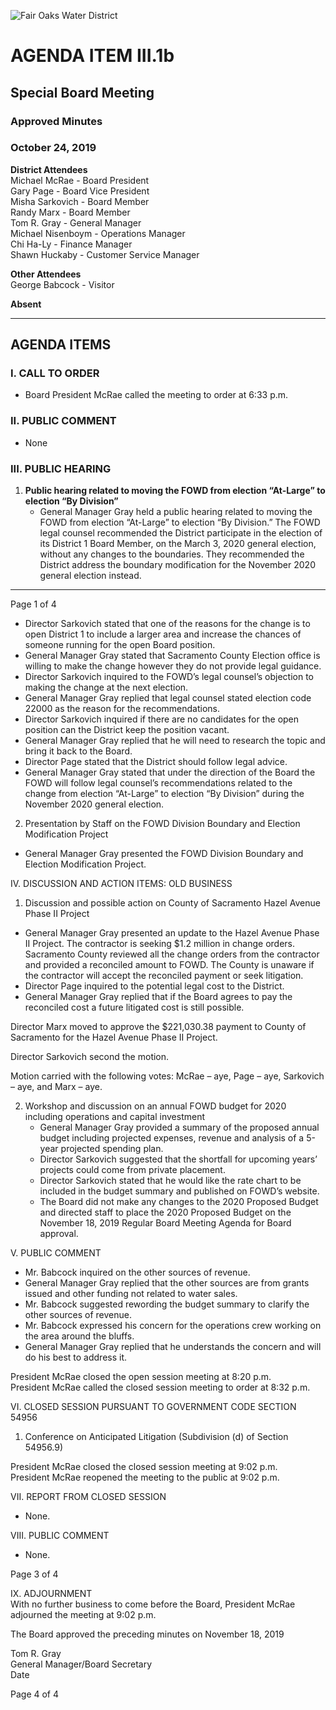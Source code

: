<!-- Page 1 -->
![Fair Oaks Water District](https://via.placeholder.com/150)

# AGENDA ITEM III.1b
## Special Board Meeting
### Approved Minutes
### October 24, 2019

**District Attendees**  
Michael McRae - Board President  
Gary Page - Board Vice President  
Misha Sarkovich - Board Member  
Randy Marx - Board Member  
Tom R. Gray - General Manager  
Michael Nisenboym - Operations Manager  
Chi Ha-Ly - Finance Manager  
Shawn Huckaby - Customer Service Manager  

**Other Attendees**  
George Babcock - Visitor  

**Absent**  

---

## AGENDA ITEMS

### I. CALL TO ORDER
- Board President McRae called the meeting to order at 6:33 p.m.

### II. PUBLIC COMMENT
- None

### III. PUBLIC HEARING

1. **Public hearing related to moving the FOWD from election “At-Large” to election “By Division”**
   - General Manager Gray held a public hearing related to moving the FOWD from election “At-Large” to election “By Division.” The FOWD legal counsel recommended the District participate in the election of its District 1 Board Member, on the March 3, 2020 general election, without any changes to the boundaries. They recommended the District address the boundary modification for the November 2020 general election instead.

---

Page 1 of 4
<!-- Page 2 -->
- Director Sarkovich stated that one of the reasons for the change is to open District 1 to include a larger area and increase the chances of someone running for the open Board position.
- General Manager Gray stated that Sacramento County Election office is willing to make the change however they do not provide legal guidance.
- Director Sarkovich inquired to the FOWD’s legal counsel’s objection to making the change at the next election.
- General Manager Gray replied that legal counsel stated election code 22000 as the reason for the recommendations.
- Director Sarkovich inquired if there are no candidates for the open position can the District keep the position vacant.
- General Manager Gray replied that he will need to research the topic and bring it back to the Board.
- Director Page stated that the District should follow legal advice.
- General Manager Gray stated that under the direction of the Board the FOWD will follow legal counsel’s recommendations related to the change from election “At-Large” to election “By Division” during the November 2020 general election.

2. Presentation by Staff on the FOWD Division Boundary and Election Modification Project
- General Manager Gray presented the FOWD Division Boundary and Election Modification Project.

IV. DISCUSSION AND ACTION ITEMS: OLD BUSINESS

1. Discussion and possible action on County of Sacramento Hazel Avenue Phase II Project
- General Manager Gray presented an update to the Hazel Avenue Phase II Project. The contractor is seeking $1.2 million in change orders. Sacramento County reviewed all the change orders from the contractor and provided a reconciled amount to FOWD. The County is unaware if the contractor will accept the reconciled payment or seek litigation.
- Director Page inquired to the potential legal cost to the District.
- General Manager Gray replied that if the Board agrees to pay the reconciled cost a future litigated cost is still possible.

Director Marx moved to approve the $221,030.38 payment to County of Sacramento for the Hazel Avenue Phase II Project.

Director Sarkovich second the motion.

Motion carried with the following votes: McRae – aye, Page – aye, Sarkovich – aye, and Marx – aye.
<!-- Page 3 -->
2. Workshop and discussion on an annual FOWD budget for 2020 including operations and capital investment
   - General Manager Gray provided a summary of the proposed annual budget including projected expenses, revenue and analysis of a 5-year projected spending plan.
   - Director Sarkovich suggested that the shortfall for upcoming years’ projects could come from private placement.
   - Director Sarkovich stated that he would like the rate chart to be included in the budget summary and published on FOWD’s website.
   - The Board did not make any changes to the 2020 Proposed Budget and directed staff to place the 2020 Proposed Budget on the November 18, 2019 Regular Board Meeting Agenda for Board approval.

V. PUBLIC COMMENT
   - Mr. Babcock inquired on the other sources of revenue.
   - General Manager Gray replied that the other sources are from grants issued and other funding not related to water sales.
   - Mr. Babcock suggested rewording the budget summary to clarify the other sources of revenue.
   - Mr. Babcock expressed his concern for the operations crew working on the area around the bluffs.
   - General Manager Gray replied that he understands the concern and will do his best to address it.

President McRae closed the open session meeting at 8:20 p.m.  
President McRae called the closed session meeting to order at 8:32 p.m.

VI. CLOSED SESSION PURSUANT TO GOVERNMENT CODE SECTION 54956
1. Conference on Anticipated Litigation (Subdivision (d) of Section 54956.9)

President McRae closed the closed session meeting at 9:02 p.m.  
President McRae reopened the meeting to the public at 9:02 p.m.

VII. REPORT FROM CLOSED SESSION
   - None.

VIII. PUBLIC COMMENT
   - None.  

Page 3 of 4
<!-- Page 4 -->
IX. ADJOURNMENT  
With no further business to come before the Board, President McRae adjourned the meeting at 9:02 p.m.

The Board approved the preceding minutes on November 18, 2019

Tom R. Gray  
General Manager/Board Secretary  
Date  

Page 4 of 4
